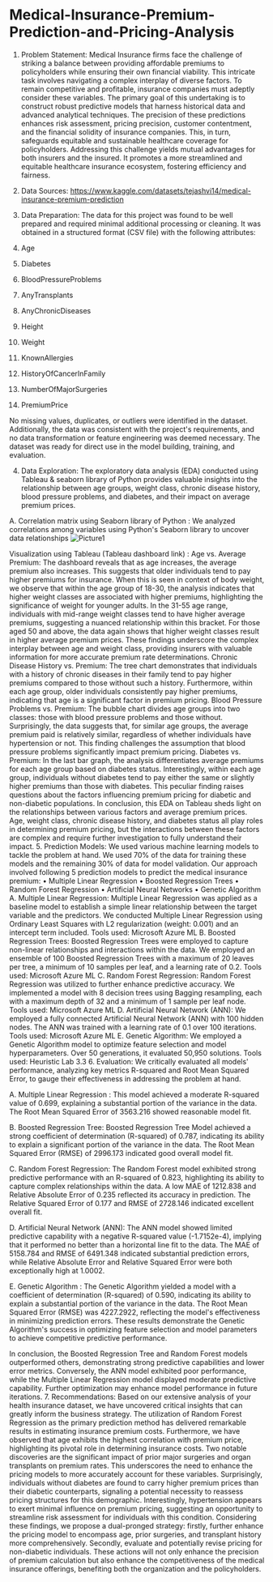 # Medical-Insurance-Premium-Prediction-and-Pricing-Analysis

1.	Problem Statement: Medical Insurance firms face the challenge of striking a balance between providing affordable premiums to policyholders while ensuring their own financial viability. This intricate task involves navigating a complex interplay of diverse factors. To remain competitive and profitable, insurance companies must adeptly consider these variables.
The primary goal of this undertaking is to construct robust predictive models that harness historical data and advanced analytical techniques. The precision of these predictions enhances risk assessment, pricing precision, customer contentment, and the financial solidity of insurance companies. This, in turn, safeguards equitable and sustainable healthcare coverage for policyholders.
Addressing this challenge yields mutual advantages for both insurers and the insured. It promotes a more streamlined and equitable healthcare insurance ecosystem, fostering efficiency and fairness.

2.	Data Sources: https://www.kaggle.com/datasets/tejashvi14/medical-insurance-premium-prediction


3.	Data Preparation: The data for this project was found to be well prepared and required minimal additional processing or cleaning. It was obtained in a structured format (CSV file) with the following attributes:
1. Age	
2. Diabetes	
3. BloodPressureProblems	
4. AnyTransplants	
5. AnyChronicDiseases	
6. Height	
7. Weight	
8. KnownAllergies	
9. HistoryOfCancerInFamily	
10. NumberOfMajorSurgeries	
11. PremiumPrice 

No missing values, duplicates, or outliers were identified in the dataset. Additionally, the data was consistent with the project's requirements, and no data transformation or feature engineering was deemed necessary.
The dataset was ready for direct use in the model building, training, and evaluation.

4.	Data Exploration: The exploratory data analysis (EDA) conducted using Tableau & seaborn library of Python provides valuable insights into the relationship between age groups, weight class, chronic disease history, blood pressure problems, and diabetes, and their impact on average premium prices.

A.	Correlation matrix using Seaborn library of Python :
We analyzed correlations among variables using Python's Seaborn library to uncover data relationships
![Picture1](https://github.com/Riya4983/Medical-Insurance-Premium-Prediction-and-Pricing-Analysis/assets/129305827/d52cfc6e-2ee8-4b0a-aa17-958b5c345963)
 

Visualization using Tableau (Tableau dashboard link) :
Age vs. Average Premium: The dashboard reveals that as age increases, the average premium also increases. This suggests that older individuals tend to pay higher premiums for insurance. When this is seen in context of body weight, we observe that within the age group of 18-30, the analysis indicates that higher weight classes are associated with higher premiums, highlighting the significance of weight for younger adults. In the 31-55 age range, individuals with mid-range weight classes tend to have higher average premiums, suggesting a nuanced relationship within this bracket. For those aged 50 and above, the data again shows that higher weight classes result in higher average premium prices. These findings underscore the complex interplay between age and weight class, providing insurers with valuable information for more accurate premium rate determinations.
Chronic Disease History vs. Premium: The tree chart demonstrates that individuals with a history of chronic diseases in their family tend to pay higher premiums compared to those without such a history. Furthermore, within each age group, older individuals consistently pay higher premiums, indicating that age is a significant factor in premium pricing.
Blood Pressure Problems vs. Premium: The bubble chart divides age groups into two classes: those with blood pressure problems and those without. Surprisingly, the data suggests that, for similar age groups, the average premium paid is relatively similar, regardless of whether individuals have hypertension or not. This finding challenges the assumption that blood pressure problems significantly impact premium pricing.
Diabetes vs. Premium: In the last bar graph, the analysis differentiates average premiums for each age group based on diabetes status. Interestingly, within each age group, individuals without diabetes tend to pay either the same or slightly higher premiums than those with diabetes. This peculiar finding raises questions about the factors influencing premium pricing for diabetic and non-diabetic populations.
In conclusion, this EDA on Tableau sheds light on the relationships between various factors and average premium prices. Age, weight class, chronic disease history, and diabetes status all play roles in determining premium pricing, but the interactions between these factors are complex and require further investigation to fully understand their impact.
5.	Prediction Models: We used various machine learning models to tackle the problem at hand. We used 70% of the data for training these models and the remaining 30% of data for model validation. Our approach involved following 5 prediction models to predict the medical insurance premium:
•	 Multiple Linear Regression
•	 Boosted Regression Trees
•	 Random Forest Regression
•	 Artificial Neural Networks
•	 Genetic Algorithm										
A. Multiple Linear Regression: Multiple Linear Regression was applied as a baseline model to establish a simple linear relationship between the target variable and the predictors. We conducted Multiple Linear Regression using Ordinary Least Squares with L2 regularization (weight: 0.001) and an intercept term included. 
Tools used: Microsoft Azure ML
B. Boosted Regression Trees: Boosted Regression Trees were employed to capture non-linear relationships and interactions within the data. We employed an ensemble of 100 Boosted Regression Trees with a maximum of 20 leaves per tree, a minimum of 10 samples per leaf, and a learning rate of 0.2. 
Tools used: Microsoft Azure ML
C. Random Forest Regression: Random Forest Regression was utilized to further enhance predictive accuracy. We implemented a model with 8 decision trees using Bagging resampling, each with a maximum depth of 32 and a minimum of 1 sample per leaf node. 
Tools used: Microsoft Azure ML
D. Artificial Neural Network (ANN): We employed a fully connected Artificial Neural Network (ANN) with 100 hidden nodes. The ANN was trained with a learning rate of 0.1 over 100 iterations. 
Tools used: Microsoft Azure ML
E. Genetic Algorithm: We employed a Genetic Algorithm model to optimize feature selection and model hyperparameters. Over 50 generations, it evaluated 50,950 solutions. 
Tools used: Heuristic Lab 3.3
6.	Evaluation: We critically evaluated all models' performance, analyzing key metrics R-squared and Root Mean Squared Error, to gauge their effectiveness in addressing the problem at hand. 

A.	Multiple Linear Regression : This model achieved a moderate R-squared value of 0.699, explaining a substantial portion of the variance in the data. The Root Mean Squared Error of 3563.216 showed reasonable model fit. 
 
B.	Boosted Regression Tree: Boosted Regression Tree Model achieved a strong coefficient of determination (R-squared) of 0.787, indicating its ability to explain a significant portion of the variance in the data. The Root Mean Squared Error (RMSE) of 2996.173 indicated good overall model fit. 
 
C.	Random Forest Regression: The Random Forest model exhibited strong predictive performance with an R-squared of 0.823, highlighting its ability to capture complex relationships within the data. A low MAE of 1212.838 and Relative Absolute Error of 0.235 reflected its accuracy in prediction. The Relative Squared Error of 0.177 and RMSE of 2728.146 indicated excellent overall fit. 
 
D.	Artificial Neural Network (ANN): The ANN model showed limited predictive capability with a negative R-squared value (-1.7152e-4), implying that it performed no better than a horizontal line fit to the data. The MAE of 5158.784 and RMSE of 6491.348 indicated substantial prediction errors, while Relative Absolute Error and Relative Squared Error were both exceptionally high at 1.0002. 
 
E.	Genetic Algorithm : The Genetic Algorithm yielded a model with a coefficient of determination (R-squared) of 0.590, indicating its ability to explain a substantial portion of the variance in the data. The Root Mean Squared Error (RMSE) was 4227.2922, reflecting the model's effectiveness in minimizing prediction errors. These results demonstrate the Genetic Algorithm's success in optimizing feature selection and model parameters to achieve competitive predictive performance.
 
 

In conclusion, the Boosted Regression Tree and Random Forest models outperformed others, demonstrating strong predictive capabilities and lower error metrics. Conversely, the ANN model exhibited poor performance, while the Multiple Linear Regression model displayed moderate predictive capability. Further optimization may enhance model performance in future iterations.
7.	Recommendations: Based on our extensive analysis of your health insurance dataset, we have uncovered critical insights that can greatly inform the business strategy. The utilization of Random Forest Regression as the primary prediction method has delivered remarkable results in estimating insurance premium costs. Furthermore, we have observed that age exhibits the highest correlation with premium price, highlighting its pivotal role in determining insurance costs. 
Two notable discoveries are the significant impact of prior major surgeries and organ transplants on premium rates. This underscores the need to enhance the pricing models to more accurately account for these variables. Surprisingly, individuals without diabetes are found to carry higher premium prices than their diabetic counterparts, signaling a potential necessity to reassess pricing structures for this demographic. Interestingly, hypertension appears to exert minimal influence on premium pricing, suggesting an opportunity to streamline risk assessment for individuals with this condition. 
Considering these findings, we propose a dual-pronged strategy: firstly, further enhance the pricing model to encompass age, prior surgeries, and transplant history more comprehensively. Secondly, evaluate and potentially revise pricing for non-diabetic individuals. These actions will not only enhance the precision of premium calculation but also enhance the competitiveness of the medical insurance offerings, benefiting both the organization and the policyholders.

